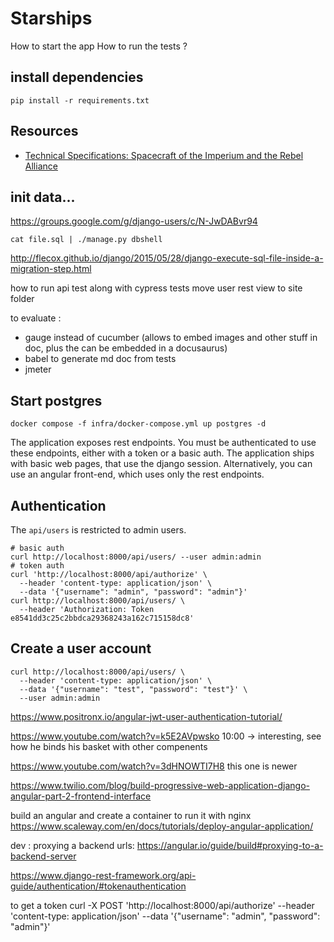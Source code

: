 # Starships 

How to start the app
How to run the tests ?

## install  dependencies

```shell
pip install -r requirements.txt
```

## Resources

- [Technical Specifications: Spacecraft of the Imperium and the Rebel Alliance](https://starwars.fandom.com/wiki/Technical_Specifications:_Spacecraft_of_the_Imperium_and_the_Rebel_Alliance)


## init data...

https://groups.google.com/g/django-users/c/N-JwDABvr94

`cat file.sql | ./manage.py dbshell`

http://flecox.github.io/django/2015/05/28/django-execute-sql-file-inside-a-migration-step.html


how to run api test along with cypress tests
move user rest view to site folder


to evaluate :
- gauge instead of cucumber (allows to embed images and other stuff in doc, plus the can be embedded in a docusaurus)
- babel to generate md doc from tests
- jmeter


## Start postgres
```shell
docker compose -f infra/docker-compose.yml up postgres -d
```



The application exposes rest endpoints. You must be authenticated to use these endpoints, either with a token or a basic auth.
The application ships with basic web pages, that use the django session.
Alternatively, you can use an angular front-end, which uses only the rest endpoints.

## Authentication

The `api/users` is restricted to admin users.

```shell
# basic auth
curl http://localhost:8000/api/users/ --user admin:admin
# token auth
curl 'http://localhost:8000/api/authorize' \
  --header 'content-type: application/json' \
  --data '{"username": "admin", "password": "admin"}'
curl http://localhost:8000/api/users/ \
  --header 'Authorization: Token e8541dd3c25c2bbdca29368243a162c715158dc8'
```

## Create a user account

```shell
curl http://localhost:8000/api/users/ \
  --header 'content-type: application/json' \
  --data '{"username": "test", "password": "test"}' \
  --user admin:admin
```




https://www.positronx.io/angular-jwt-user-authentication-tutorial/



https://www.youtube.com/watch?v=k5E2AVpwsko
10:00 -> interesting, see how he binds his basket with other compenents

https://www.youtube.com/watch?v=3dHNOWTI7H8
this one is newer

https://www.twilio.com/blog/build-progressive-web-application-django-angular-part-2-frontend-interface

build an angular and create a container to run it with nginx
https://www.scaleway.com/en/docs/tutorials/deploy-angular-application/

dev :
proxying a backend urls: https://angular.io/guide/build#proxying-to-a-backend-server


https://www.django-rest-framework.org/api-guide/authentication/#tokenauthentication


to get a token
curl -X POST 'http://localhost:8000/api/authorize' --header 'content-type: application/json' --data '{"username": "admin", "password": "admin"}'

